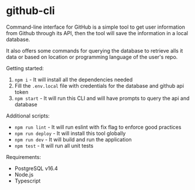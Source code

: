 # github-cli

Command-line interface for GitHub is a simple tool to get user information from Github through its API, then the tool will save the information in a local database.

It also offers some commands for querying the database to retrieve alls it data or based on location or programming language of the user's repo.

Getting started:
1. ``` npm i ``` - It will install all the dependencies needed
2. Fill the ``` .env.local ``` file with credentials for the database and github api token
3. ``` npm start ``` - It will run this CLI and will have prompts to query the api and database

Additional scripts:  
- ``` npm run lint ``` - It will run eslint with fix flag to enforce good practices
- ``` npm run deploy ``` - It will install this tool globally
- ``` npm run dev ``` - It will build and run the application
- ``` npm test ``` - It will run all unit tests

Requirements:
 - PostgreSQL v16.4
 - Node.js
 - Typescript
